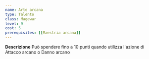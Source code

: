 ```yaml
---
name: Arte arcana
type: Talento
class: Magewar
level: 9
cost: 5
prerequisites: [[Maestria arcana]]
---
```


**Descrizione**
Può spendere fino a 10 punti quando utilizza l'azione di Attacco arcano o Danno
arcano